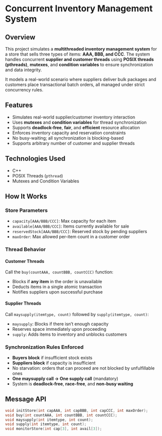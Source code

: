 # Concurrent Inventory Management System

## Overview

This project simulates a **multithreaded inventory management system** for a store that sells three types of items: **AAA, BBB, and CCC**. The system handles concurrent **supplier and customer threads** using **POSIX threads (pthreads)**, **mutexes**, and **condition variables** to ensure synchronization and data integrity.

It models a real-world scenario where suppliers deliver bulk packages and customers place transactional batch orders, all managed under strict concurrency rules.

## Features

- Simulates real-world supplier/customer inventory interaction
- Uses **mutexes** and **condition variables** for thread synchronization
- Supports **deadlock-free**, **fair**, and **efficient** resource allocation
- Enforces inventory capacity and reservation constraints
- No busy-waiting; all synchronization is blocking-based
- Supports arbitrary number of customer and supplier threads

## Technologies Used

- C++
- POSIX Threads (`pthread`)
- Mutexes and Condition Variables

## How It Works

### Store Parameters

- `capacity[AAA/BBB/CCC]`: Max capacity for each item
- `available[AAA/BBB/CCC]`: Items currently available for sale
- `reservedStock[AAA/BBB/CCC]`: Reserved stock by pending suppliers
- `maxOrder`: Max allowed per-item count in a customer order

### Thread Behavior

#### Customer Threads

Call the `buy(countAAA, countBBB, countCCC)` function:
- Blocks if **any item** in the order is unavailable
- Deducts items in a single atomic transaction
- Notifies suppliers upon successful purchase

#### Supplier Threads

Call `maysupply(itemtype, count)` followed by `supply(itemtype, count)`:
- `maysupply`: Blocks if there isn’t enough capacity
- Reserves space immediately upon proceeding
- `supply`: Adds items to inventory and unblocks customers

### Synchronization Rules Enforced

- **Buyers block** if insufficient stock exists
- **Suppliers block** if capacity is insufficient
- No starvation: orders that can proceed are not blocked by unfulfillable ones
- **One maysupply call → One supply call** (mandatory)
- System is **deadlock-free**, **race-free**, and **non-busy waiting**

## Message API

```cpp
void initStore(int capAAA, int capBBB, int capCCC, int maxOrder);
void buy(int countAAA, int countBBB, int countCCC);
void maysupply(int itemtype, int count);
void supply(int itemtype, int count);
void monitorStore(int cap[3], int avail[3]);
